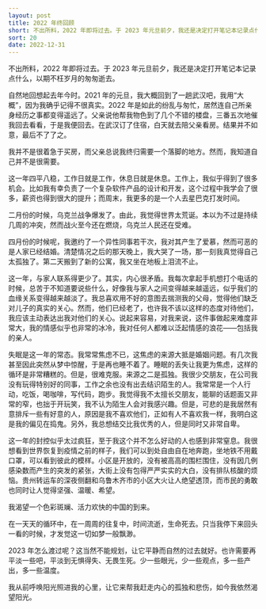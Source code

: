 ```yaml
---
layout: post
title: 2022 年终回顾
short: 不出所料，2022 年即将过去。于 2023 年元旦前夕，我还是决定打开笔记本记录点什么，以期不枉岁月的匆匆逝去
sort: 20
date: 2022-12-31
---
```


不出所料，2022 年即将过去。于 2023 年元旦前夕，我还是决定打开笔记本记录点什么，以期不枉岁月的匆匆逝去。

自然地回想起去年今时。2021 年的元旦，我大概回到了一趟武汉吧，我用“大概”，因为我确乎记得不很真实。2022 年是如此的纷乱与匆忙，居然连自己所亲身经历之事都变得遥远了。父亲说他帮我物色到了几个不错的楼盘，三番五次地催我回去看看，于是我便回去。在武汉订了住宿，白天就去陪父亲看房。结果并不如意，最后不了了之。

我并不是很着急于买房，而父亲总说我终归需要一个落脚的地方。然而，我知道自己并不是很需要。

这一年四平八稳，工作日就是工作，休息日就是休息。工作上，我似乎得到了很多机会。比如我有幸负责了一个复杂软件产品的设计和开发，这个过程中我学会了很多，薪资也得到很大的提升；而周末，我更多的是一个人去星巴克打发时间。

二月份的时候，乌克兰战争爆发了。由此，我觉得世界太荒诞。本以为不过是持续几周的冲突，然而战火至今还在燃烧，乌克兰人民还在受难。

四月份的时候呢，我邀约了一个异性同事若干次，我对其产生了爱慕，然而可恶的是人家已经结婚。清楚情况之后的那天晚上，我大哭了一场，那一刻我真觉得自己太孤独了。第二天搬到了新的公寓，我又坐在地板上泪流不止。

这一年，与家人联系得更少了。其实，内心很矛盾。我每次拿起手机想打个电话的时候，总苦于不知道要说些什么，好像我与家人之间变得越来越遥远，似乎我们的血缘关系变得越来越淡了。我总喜欢用不好的意图去揣测我的父母，觉得他们缺乏对儿子的真实的关心。然而，他们已经老了，也许我不该以这样的态度对待他们，我应该主动表达出我对他们的关心。说起来容易，对我来说，这件事做起来难度非常大，我的情感似乎也非常的冰冷，我对任何人都难以泛起情感的浪花——包括我的亲人。

失眠是这一年的常态。我常常焦虑不已，这焦虑的来源大抵是婚姻问题。有几次我甚至因此突然从梦中惊醒，于是再也睡不着了。睡眠的丢失让我更为焦虑，这样的循环是非常糟糕的。但是，很难克服。来源之二是孤独。我很少交朋友，在公司我没有玩得特别好的同事，工作之余也没有出去结识陌生的人。我常常是一个人行动，吃饭，喝咖啡，写代码，跑步。我觉得我不太擅长交朋友，能聊的话题面又非常的窄，也拙于开玩笑，我不认为陌生人会对我感兴趣。但是，可悲的是我居然有意排斥一些有好意的人，原因是我不喜欢他们，正如有人不喜欢我一样，我明白这是我的偏见在捣鬼。另外，我总想结交比我优秀的人，但是同时又非常自卑。

这一年的封控似乎太过疯狂，至于我这个并不怎么好动的人也感到非常窒息。我很想看到世界恢复到疫情之前的样子，我们可以到处自由自在地奔跑，坐地铁不用戴口罩，可以看到彼此的模样。小区是开放的，没有被高高的围栏围住，没有因几例感染数而产生的突发的紧张，大街上没有包得严严实实的大白，没有排队核酸的烦恼。贵州转运车的深夜侧翻和乌鲁木齐市的小区大火让人绝望透顶，而市民的勇敢也同时让人觉得坚强、温暖、希望。

我渴望一个色彩斑斓、活力欢快的中国的到来。

在一天天的循环中，在一周周的往复中，时间流逝，生命死去。只当我停下来回头一看的时候，才发觉这一切如梦一般飘渺。

2023 年怎么渡过呢？这当然不能规划，让它平静而自然的过去就好。也许需要再平淡一些吧，平淡到无惧得失、无畏生死。少一些眼光，少一些观点，多一些产出，多一些温度。

我从前呼唤阳光照进我的心里，让它来帮我赶走内心的孤独和悲伤，如今我依然渴望阳光。
